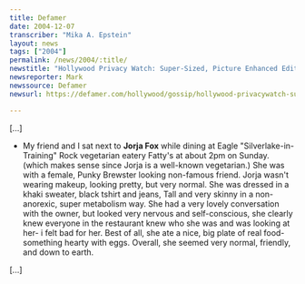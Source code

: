 ```yaml
---
title: Defamer
date: 2004-12-07
transcriber: "Mika A. Epstein"
layout: news
tags: ["2004"]
permalink: /news/2004/:title/
newstitle: "Hollywood Privacy Watch: Super-Sized, Picture Enhanced Edition"
newsreporter: Mark
newssource: Defamer
newsurl: https://defamer.com/hollywood/gossip/hollywood-privacywatch-super+sized-picture+enhanced-edition-27102.php

---
```


[...]

* My friend and I sat next to **Jorja Fox** while dining at Eagle "Silverlake-in-Training" Rock vegetarian eatery Fatty's at about 2pm on Sunday. (which makes sense since Jorja is a well-known vegetarian.) She was with a female, Punky Brewster looking non-famous friend. Jorja wasn't wearing makeup, looking pretty, but very normal. She was dressed in a khaki sweater, black tshirt and jeans, Tall and very skinny in a non-anorexic, super metabolism way. She had a very lovely conversation with the owner, but looked very nervous and self-conscious, she clearly knew everyone in the restaurant knew who she was and was looking at her- i felt bad for her. Best of all, she ate a nice, big plate of real food- something hearty with eggs. Overall, she seemed very normal, friendly, and down to earth.

[...]
